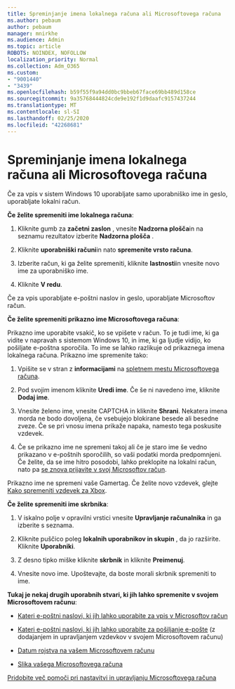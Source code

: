 ```yaml
---
title: Spreminjanje imena lokalnega računa ali Microsoftovega računa
ms.author: pebaum
author: pebaum
manager: mnirkhe
ms.audience: Admin
ms.topic: article
ROBOTS: NOINDEX, NOFOLLOW
localization_priority: Normal
ms.collection: Adm_O365
ms.custom:
- "9001440"
- "3439"
ms.openlocfilehash: b59f55f9a94dd0bc9bbeb67face69bb489d158ce
ms.sourcegitcommit: 9a35768444824cde9e192f1d9daafc9157437244
ms.translationtype: MT
ms.contentlocale: sl-SI
ms.lasthandoff: 02/25/2020
ms.locfileid: "42268681"
---
```

# <a name="change-the-name-of-a-local-account-or-a-microsoft-account"></a>Spreminjanje imena lokalnega računa ali Microsoftovega računa

Če za vpis v sistem Windows 10 uporabljate samo uporabniško ime in geslo, uporabljate lokalni račun. 

**Če želite spremeniti ime lokalnega računa**:

1. Kliknite gumb za **začetni zaslon** , vnesite **Nadzorna plošča**in na seznamu rezultatov izberite **Nadzorna plošča** .

2. Kliknite **uporabniški računi**in nato **spremenite vrsto računa**.

3. Izberite račun, ki ga želite spremeniti, kliknite **lastnosti**in vnesite novo ime za uporabniško ime.

4. Kliknite **V redu**.

Če za vpis uporabljate e-poštni naslov in geslo, uporabljate Microsoftov račun.

**Če želite spremeniti prikazno ime Microsoftovega računa**:

Prikazno ime uporabite vsakič, ko se vpišete v račun. To je tudi ime, ki ga vidite v napravah s sistemom Windows 10, in ime, ki ga ljudje vidijo, ko pošiljate e-poštna sporočila. To ime se lahko razlikuje od prikaznega imena lokalnega računa. Prikazno ime spremenite tako:

1. Vpišite se v stran z **informacijami** na [spletnem mestu Microsoftovega računa](https://account.microsoft.com/).

2. Pod svojim imenom kliknite **Uredi ime**. Če še ni navedeno ime, kliknite **Dodaj ime**. 

3. Vnesite želeno ime, vnesite CAPTCHA in kliknite **Shrani**. Nekatera imena morda ne bodo dovoljena, če vsebujejo blokirane besede ali besedne zveze. Če se pri vnosu imena prikaže napaka, namesto tega poskusite vzdevek.

4. Če se prikazno ime ne spremeni takoj ali če je staro ime še vedno prikazano v e-poštnih sporočilih, so vaši podatki morda predpomnjeni. Če želite, da se ime hitro posodobi, lahko preklopite na lokalni račun, nato pa [se znova prijavite v svoj Microsoftov račun](https://account.microsoft.com/).

Prikazno ime ne spremeni vaše Gamertag. Če želite novo vzdevek, glejte [Kako spremeniti vzdevek za Xbox](https://support.xbox.com/id-ID/account-management/change-xbox-live-gamertag).

**Če želite spremeniti ime skrbnika**:

1. V iskalno polje v opravilni vrstici vnesite **Upravljanje računalnika** in ga izberite s seznama.

2. Kliknite puščico poleg **lokalnih uporabnikov in skupin** , da jo razširite. Kliknite **Uporabniki**.

3. Z desno tipko miške kliknite **skrbnik** in kliknite **Preimenuj**.

4. Vnesite novo ime. Upoštevajte, da boste morali skrbnik spremeniti to ime.

**Tukaj je nekaj drugih uporabnih stvari, ki jih lahko spremenite v svojem Microsoftovem računu**:

- [Kateri e-poštni naslovi, ki jih lahko uporabite za vpis v Microsoftov račun](https://support.microsoft.com/help/4026162)

- [Kateri e-poštni naslovi, ki jih lahko uporabite za pošiljanje e-pošte](https://support.microsoft.com/help/12407) (z dodajanjem in upravljanjem vzdevkov v svojem Microsoftovem računu)

- [Datum rojstva na vašem Microsoftovem računu](https://support.microsoft.com/help/12411)

- [Slika vašega Microsoftovega računa](https://support.microsoft.com/help/4026790)

[Pridobite več pomoči pri nastavitvi in upravljanju Microsoftovega računa](https://support.microsoft.com/hub/4294457/microsoft-account-help#manage-account)